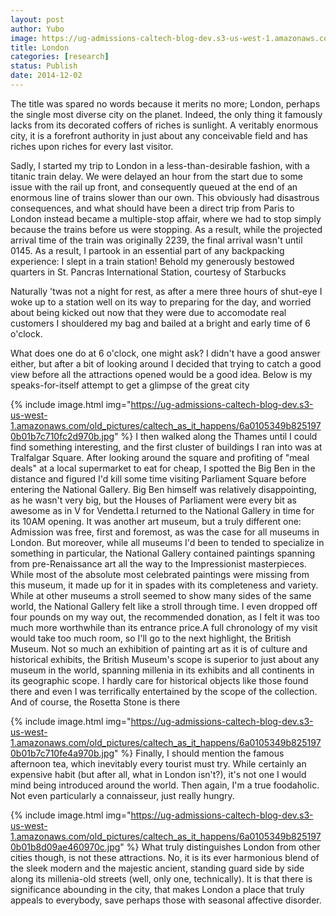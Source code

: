 ```yaml
---
layout: post
author: Yubo
image: https://ug-admissions-caltech-blog-dev.s3-us-west-1.amazonaws.com/old_pictures/caltech_as_it_happens/6a0105349b8251970b01b7c710fc05970b.jpg
title: London 
categories: [research]
status: Publish
date: 2014-12-02
---
```



The title was spared no words because it merits no more; London, perhaps the single most diverse city on the planet. Indeed, the only thing it famously lacks from its decorated coffers of riches is sunlight. A veritably enormous city, it is a forefront authority in just about any conceivable field and has riches upon riches for every last visitor.

Sadly, I started my trip to London in a less-than-desirable fashion, with a titanic train delay. We were delayed an hour from the start due to some issue with the rail up front, and consequently queued at the end of an enormous line of trains slower than our own. This obviously had disastrous consequences, and what should have been a direct trip from Paris to London instead became a multiple-stop affair, where we had to stop simply because the trains before us were stopping. As a result, while the projected arrival time of the train was originally 2239, the final arrival wasn't until 0145. As a result, I partook in an essential part of any backpacking experience: I slept in a train station! Behold my generously bestowed quarters in St. Pancras International Station, courtesy of Starbucks

Naturally 'twas not a night for rest, as after a mere three hours of shut-eye I woke up to a station well on its way to preparing for the day, and worried about being kicked out now that they were due to accomodate real customers I shouldered my bag and bailed at a bright and early time of 6 o'clock.

What does one do at 6 o'clock, one might ask? I didn't have a good answer either, but after a bit of looking around I decided that trying to catch a good view before all the attractions opened would be a good idea. Below is my speaks-for-itself attempt to get a glimpse of the great city

{% include image.html img="https://ug-admissions-caltech-blog-dev.s3-us-west-1.amazonaws.com/old_pictures/caltech_as_it_happens/6a0105349b8251970b01b7c710fc2d970b.jpg" %}
I then walked along the Thames until I could find something interesting, and the first cluster of buildings I ran into was at Tralfalgar Square. After looking around the square and profiting of "meal deals" at a local supermarket to eat for cheap, I spotted the Big Ben in the distance and figured I'd kill some time visiting Parliament Square before entering the National Gallery. Big Ben himself was relatively disappointing, as he wasn't very big, but the Houses of Parliament were every bit as awesome as in V for Vendetta.I returned to the National Gallery in time for its 10AM opening. It was another art museum, but a truly different one: Admission was free, first and foremost, as was the case for all museums in London. But moreover, while all museums I'd been to tended to specialize in something in particular, the National Gallery contained paintings spanning from pre-Renaissance art all the way to the Impressionist masterpieces. While most of the absolute most celebrated paintings were missing from this museum, it made up for it in spades with its completeness and variety. While at other museums a stroll seemed to show many sides of the same world, the National Gallery felt like a stroll through time. I even dropped off four pounds on my way out, the recommended donation, as I felt it was too much more worthwhile than its entrance price.A full chronology of my visit would take too much room, so I'll go to the next highlight, the British Museum. Not so much an exhibition of painting art as it is of culture and historical exhibits, the British Museum's scope is superior to just about any museum in the world, spanning millenia in its exhibits and all continents in its geographic scope. I hardly care for historical objects like those found there and even I was terrifically entertained by the scope of the collection. And of course, the Rosetta Stone is there

{% include image.html img="https://ug-admissions-caltech-blog-dev.s3-us-west-1.amazonaws.com/old_pictures/caltech_as_it_happens/6a0105349b8251970b01b7c710fe4a970b.jpg" %}
Finally, I should mention the famous afternoon tea, which inevitably every tourist must try. While certainly an expensive habit (but after all, what in London isn't?), it's not one I would mind being introduced around the world. Then again, I'm a true foodaholic. Not even particularly a connaisseur, just really hungry.


{% include image.html img="https://ug-admissions-caltech-blog-dev.s3-us-west-1.amazonaws.com/old_pictures/caltech_as_it_happens/6a0105349b8251970b01b8d09ae460970c.jpg" %}
What truly distinguishes London from other cities though, is not these attractions. No, it is its ever harmonious blend of the sleek modern and the majestic ancient, standing guard side by side along its millenia-old streets (well, only one, technically). It is that there is significance abounding in the city, that makes London a place that truly appeals to everybody, save perhaps those with seasonal affective disorder.

